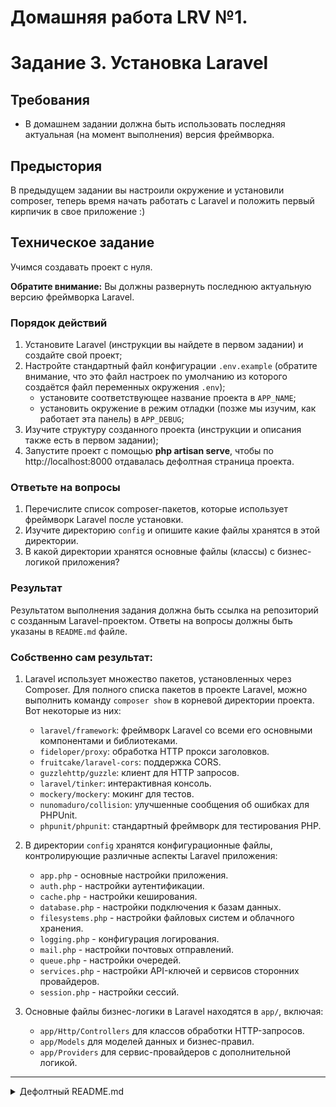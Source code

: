 # Домашняя работа LRV №1.

# Задание 3. Установка Laravel

## Требования

- В домашнем задании должна быть использовать последняя актуальная (на момент выполнения) версия фреймворка.

## Предыстория

В предыдущем задании вы настроили окружение и установили composer, теперь время начать работать с Laravel
и положить первый кирпичик в свое приложение :)

## Техническое задание

Учимся создавать проект с нуля.

**Обратите внимание:** Вы должны развернуть последнюю актуальную версию фреймворка Laravel.

### Порядок действий

1. Установите Laravel (инструкции вы найдете в первом задании) и создайте свой проект;
2. Настройте стандартный файл конфигурации `.env.example` (обратите внимание, что это файл настроек по умолчанию из которого создаётся файл переменных окружения `.env`);
    * установите соответствующее название проекта в `APP_NAME`;
    * установить окружение в режим отладки (позже мы изучим, как работает эта панель) в `APP_DEBUG`;
3. Изучите структуру созданного проекта (инструкции и описания также есть в первом задании);
4. Запустите проект с помощью **php artisan serve**, чтобы по http://localhost:8000 отдавалась дефолтная страница проекта.

### Ответьте на вопросы

1. Перечислите список composer-пакетов, которые использует фреймворк Laravel после установки.
2. Изучите директорию `config` и опишите какие файлы хранятся в этой директории.
3. В какой директории хранятся основные файлы (классы) с бизнес-логикой приложения?

### Результат

Результатом выполнения задания должна быть ссылка на репозиторий с созданным Laravel-проектом. Ответы на вопросы должны быть указаны в `README.md` файле.

### Собственно сам результат:

1. Laravel использует множество пакетов, установленных через Composer. Для полного списка пакетов в проекте Laravel, можно выполнить команду `composer show` в корневой директории проекта. Вот некоторые из них:
   - `laravel/framework`: фреймворк Laravel со всеми его основными компонентами и библиотеками.
   - `fideloper/proxy`: обработка HTTP прокси заголовков.
   - `fruitcake/laravel-cors`: поддержка CORS.
   - `guzzlehttp/guzzle`: клиент для HTTP запросов.
   - `laravel/tinker`: интерактивная консоль.
   - `mockery/mockery`: мокинг для тестов.
   - `nunomaduro/collision`: улучшенные сообщения об ошибках для PHPUnit.
   - `phpunit/phpunit`: стандартный фреймворк для тестирования PHP.

2. В директории `config` хранятся конфигурационные файлы, контролирующие различные аспекты Laravel приложения:
   - `app.php` - основные настройки приложения.
   - `auth.php` - настройки аутентификации.
   - `cache.php` - настройки кеширования.
   - `database.php` - настройки подключения к базам данных.
   - `filesystems.php` - настройки файловых систем и облачного хранения.
   - `logging.php` - конфигурация логирования.
   - `mail.php` - настройки почтовых отправлений.
   - `queue.php` - настройки очередей.
   - `services.php` - настройки API-ключей и сервисов сторонних провайдеров.
   - `session.php` - настройки сессий.

3. Основные файлы бизнес-логики в Laravel находятся в `app/`, включая:
   - `app/Http/Controllers` для классов обработки HTTP-запросов.
   - `app/Models` для моделей данных и бизнес-правил.
   - `app/Providers` для сервис-провайдеров с дополнительной логикой.

---

<details>
  <summary>Дефолтный README.md</summary>

<p align="center"><a href="https://laravel.com" target="_blank"><img src="https://raw.githubusercontent.com/laravel/art/master/logo-lockup/5%20SVG/2%20CMYK/1%20Full%20Color/laravel-logolockup-cmyk-red.svg" width="400" alt="Laravel Logo"></a></p>

<p align="center">
<a href="https://github.com/laravel/framework/actions"><img src="https://github.com/laravel/framework/workflows/tests/badge.svg" alt="Build Status"></a>
<a href="https://packagist.org/packages/laravel/framework"><img src="https://img.shields.io/packagist/dt/laravel/framework" alt="Total Downloads"></a>
<a href="https://packagist.org/packages/laravel/framework"><img src="https://img.shields.io/packagist/v/laravel/framework" alt="Latest Stable Version"></a>
<a href="https://packagist.org/packages/laravel/framework"><img src="https://img.shields.io/packagist/l/laravel/framework" alt="License"></a>
</p>

## About Laravel

Laravel is a web application framework with expressive, elegant syntax. We believe development must be an enjoyable and creative experience to be truly fulfilling. Laravel takes the pain out of development by easing common tasks used in many web projects, such as:

- [Simple, fast routing engine](https://laravel.com/docs/routing).
- [Powerful dependency injection container](https://laravel.com/docs/container).
- Multiple back-ends for [session](https://laravel.com/docs/session) and [cache](https://laravel.com/docs/cache) storage.
- Expressive, intuitive [database ORM](https://laravel.com/docs/eloquent).
- Database agnostic [schema migrations](https://laravel.com/docs/migrations).
- [Robust background job processing](https://laravel.com/docs/queues).
- [Real-time event broadcasting](https://laravel.com/docs/broadcasting).

Laravel is accessible, powerful, and provides tools required for large, robust applications.

## Learning Laravel

Laravel has the most extensive and thorough [documentation](https://laravel.com/docs) and video tutorial library of all modern web application frameworks, making it a breeze to get started with the framework.

You may also try the [Laravel Bootcamp](https://bootcamp.laravel.com), where you will be guided through building a modern Laravel application from scratch.

If you don't feel like reading, [Laracasts](https://laracasts.com) can help. Laracasts contains thousands of video tutorials on a range of topics including Laravel, modern PHP, unit testing, and JavaScript. Boost your skills by digging into our comprehensive video library.

## Laravel Sponsors

We would like to extend our thanks to the following sponsors for funding Laravel development. If you are interested in becoming a sponsor, please visit the [Laravel Partners program](https://partners.laravel.com).

### Premium Partners

- **[Vehikl](https://vehikl.com/)**
- **[Tighten Co.](https://tighten.co)**
- **[WebReinvent](https://webreinvent.com/)**
- **[Kirschbaum Development Group](https://kirschbaumdevelopment.com)**
- **[64 Robots](https://64robots.com)**
- **[Curotec](https://www.curotec.com/services/technologies/laravel/)**
- **[Cyber-Duck](https://cyber-duck.co.uk)**
- **[DevSquad](https://devsquad.com/hire-laravel-developers)**
- **[Jump24](https://jump24.co.uk)**
- **[Redberry](https://redberry.international/laravel/)**
- **[Active Logic](https://activelogic.com)**
- **[byte5](https://byte5.de)**
- **[OP.GG](https://op.gg)**

## Contributing

Thank you for considering contributing to the Laravel framework! The contribution guide can be found in the [Laravel documentation](https://laravel.com/docs/contributions).

## Code of Conduct

In order to ensure that the Laravel community is welcoming to all, please review and abide by the [Code of Conduct](https://laravel.com/docs/contributions#code-of-conduct).

## Security Vulnerabilities

If you discover a security vulnerability within Laravel, please send an e-mail to Taylor Otwell via [taylor@laravel.com](mailto:taylor@laravel.com). All security vulnerabilities will be promptly addressed.

## License

The Laravel framework is open-sourced software licensed under the [MIT license](https://opensource.org/licenses/MIT).

</details>
